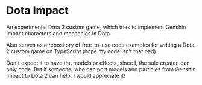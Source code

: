 # Dota Impact

An experimental Dota 2 custom game, which tries to implement Genshin Impact characters and mechanics in Dota.

Also serves as a repository of free-to-use code examples for writing a Dota 2 custom game on TypeScript (hope my code isn't that bad).

Don't expect it to have the models or effects, since I, the sole creator, can only code. But if someone, who can port models and particles from Genshin Impact to Dota 2 can help, I would appreciate it!
